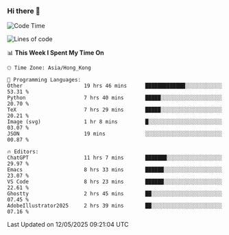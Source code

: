 ### Hi there 👋

<!--
**nicehiro/nicehiro** is a ✨ _special_ ✨ repository because its `README.md` (this file) appears on your GitHub profile.

Here are some ideas to get you started:

- 🔭 I’m currently working on ...
- 🌱 I’m currently learning ...
- 👯 I’m looking to collaborate on ...
- 🤔 I’m looking for help with ...
- 💬 Ask me about ...
- 📫 How to reach me: ...
- 😄 Pronouns: ...
- ⚡ Fun fact: ...
-->

<!--START_SECTION:waka-->
![Code Time](http://img.shields.io/badge/Code%20Time-653%20hrs%201%20min-blue)

![Lines of code](https://img.shields.io/badge/From%20Hello%20World%20I%27ve%20Written-1.7%20million%20lines%20of%20code-blue)

📊 **This Week I Spent My Time On** 

```text
🕑︎ Time Zone: Asia/Hong_Kong

💬 Programming Languages: 
Other                    19 hrs 46 mins      █████████████░░░░░░░░░░░░   53.31 % 
Python                   7 hrs 40 mins       █████░░░░░░░░░░░░░░░░░░░░   20.70 % 
TeX                      7 hrs 29 mins       █████░░░░░░░░░░░░░░░░░░░░   20.21 % 
Image (svg)              1 hr 8 mins         █░░░░░░░░░░░░░░░░░░░░░░░░   03.07 % 
JSON                     19 mins             ░░░░░░░░░░░░░░░░░░░░░░░░░   00.87 % 

🔥 Editors: 
ChatGPT                  11 hrs 7 mins       ███████░░░░░░░░░░░░░░░░░░   29.97 % 
Emacs                    8 hrs 33 mins       ██████░░░░░░░░░░░░░░░░░░░   23.07 % 
VS Code                  8 hrs 23 mins       ██████░░░░░░░░░░░░░░░░░░░   22.61 % 
Ghostty                  2 hrs 45 mins       ██░░░░░░░░░░░░░░░░░░░░░░░   07.45 % 
AdobeIllustrator2025     2 hrs 39 mins       ██░░░░░░░░░░░░░░░░░░░░░░░   07.16 % 
```


 Last Updated on 12/05/2025 09:21:04 UTC
<!--END_SECTION:waka-->
